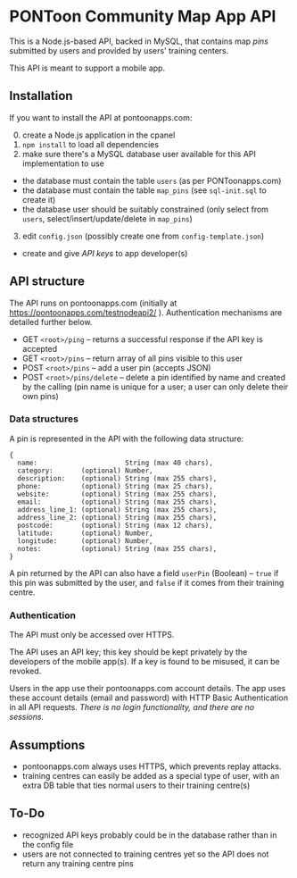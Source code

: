 # PONToon Community Map App API

This is a Node.js-based API, backed in MySQL, that contains map _pins_ submitted by users and provided by users' training centers.

This API is meant to support a mobile app.

## Installation

If you want to install the API at pontoonapps.com:

0. create a Node.js application in the cpanel
1. `npm install` to load all dependencies
2. make sure there's a MySQL database user available for this API implementation to use
  * the database must contain the table `users` (as per PONToonapps.com)
  * the database must contain the table `map_pins` (see `sql-init.sql` to create it)
  * the database user should be suitably constrained (only select from `users`, select/insert/update/delete in `map_pins`)
3. edit `config.json` (possibly create one from `config-template.json`)
  * create and give _API keys_ to app developer(s)


## API structure

The API runs on pontoonapps.com (initially at https://pontoonapps.com/testnodeapi2/ ). Authentication mechanisms are detailed further below.

* GET `<root>/ping` – returns a successful response if the API key is accepted
* GET `<root>/pins` – return array of all pins visible to this user
* POST `<root>/pins` – add a user pin (accepts JSON)
* POST `<root>/pins/delete` – delete a pin identified by name and created by the calling (pin name is unique for a user; a user can only delete their own pins)

### Data structures

A pin is represented in the API with the following data structure:
```
{
  name:                      String (max 40 chars),
  category:       (optional) Number,
  description:    (optional) String (max 255 chars),
  phone:          (optional) String (max 25 chars),
  website:        (optional) String (max 255 chars),
  email:          (optional) String (max 255 chars),
  address_line_1: (optional) String (max 255 chars),
  address_line_2: (optional) String (max 255 chars),
  postcode:       (optional) String (max 12 chars),
  latitude:       (optional) Number,
  longitude:      (optional) Number,
  notes:          (optional) String (max 255 chars),
}
```

A pin returned by the API can also have a field `userPin` (Boolean) – `true` if this pin was submitted by the user, and `false` if it comes from their training centre.


### Authentication

The API must only be accessed over HTTPS.

The API uses an API key; this key should be kept privately by the developers of the mobile app(s). If a key is found to be misused, it can be revoked.

Users in the app use their pontoonapps.com account details. The app uses these account details (email and password) with HTTP Basic Authentication in all API requests. _There is no login functionality, and there are no sessions._




## Assumptions

* pontoonapps.com always uses HTTPS, which prevents replay attacks.
* training centres can easily be added as a special type of user, with an extra DB table that ties normal users to their training centre(s)

## To-Do

* recognized API keys probably could be in the database rather than in the config file
* users are not connected to training centres yet so the API does not return any training centre pins
